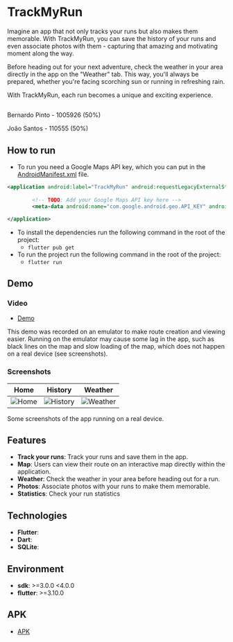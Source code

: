 # TrackMyRun

Imagine an app that not only tracks your runs but also makes them memorable. With TrackMyRun, you can save the history of your runs and even associate photos with them - capturing that amazing and motivating moment along the way.

Before heading out for your next adventure, check the weather in your area directly in the app on the "Weather" tab. This way, you'll always be prepared, whether you're facing scorching sun or running in refreshing rain.

With TrackMyRun, each run becomes a unique and exciting experience.

##

Bernardo Pinto - 1005926 (50%)

João Santos - 110555 (50%)



## How to run

- To run you need a Google Maps API key, which you can put in the [AndroidManifest.xml](projeto/android/app/src/main/AndroidManifest.xml) file.
```xml
<application android:label="TrackMyRun" android:requestLegacyExternalStorage="true" android:icon="@mipmap/ic_launcher">
        
        <!-- TODO: Add your Google Maps API key here -->
        <meta-data android:name="com.google.android.geo.API_KEY" android:value="YOUR_API_KEY_HERE"/>

</application>


```

- To install the dependencies run the following command in the root of the project:
    - `flutter pub get`
- To run the project run the following command in the root of the project:
    - `flutter run`

## Demo

### Video
- [Demo](demo/TrackMyRunDemo.mp4)

This demo was recorded on an emulator to make route creation and viewing easier.
Running on the emulator may cause some lag in the app, such as black lines on the map and slow loading of the map, which does not happen on a real device (see screenshots).

### Screenshots

| Home                          | History                          | Weather                          |
|-------------------------------|----------------------------------|----------------------------------|
| ![Home](demo/homepage.jpg)    | ![History](demo/history.jpg)     | ![Weather](demo/weather.jpg)     |

Some screenshots of the app running on a real device.

## Features

-  **Track your runs**: Track your runs and save them in the app.
-  **Map**:  Users can view their route on an interactive map directly within the application.
-  **Weather**: Check the weather in your area before heading out for a run.
-  **Photos**: Associate photos with your runs to make them memorable.
-  **Statistics**: Check your run statistics

## Technologies

-  **Flutter**: 
-  **Dart**:
-  **SQLite**:

## Environment
- **sdk**: >=3.0.0 <4.0.0
- **flutter**: >=3.10.0

## APK 

- [APK](app-release.apk)



